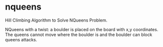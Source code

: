 # nqueens
Hill Climbing Algorithm to Solve NQueens Problem.

NQueens with a twist: a boulder is placed on the board with x,y coordinates. 
The queens cannot move where the boulder is and the boulder can block queens attacks. 


